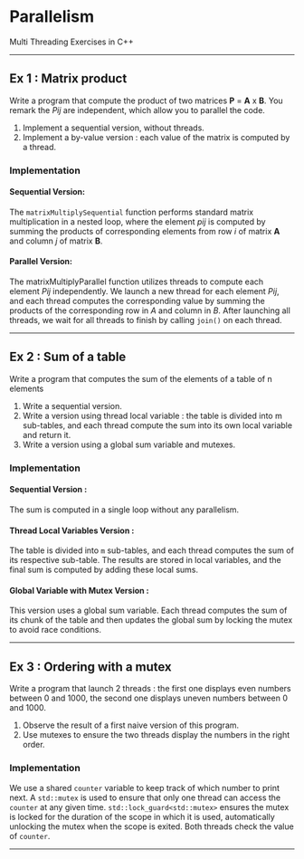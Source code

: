 # Parallelism
Multi Threading Exercises in C++

---

## Ex 1 : Matrix product
Write a program that compute the product of two matrices **P** = **A** x **B**. You remark the *Pij* are independent, which allow you to parallel the code.
1. Implement a sequential version, without threads.
2. Implement a by-value version : each value of the matrix is computed by a thread.
### Implementation
#### Sequential Version:
The ```matrixMultiplySequential``` function performs standard matrix multiplication in a nested loop, where the element
*pij* is computed by summing the products of corresponding elements from row *i* of matrix **A** and column *j* of matrix **B**.

#### Parallel Version:
The matrixMultiplyParallel function utilizes threads to compute each element *Pij* independently.
We launch a new thread for each element *Pij*, and each thread computes the corresponding value by summing the products of the corresponding row in *A* and column in *B*.
After launching all threads, we wait for all threads to finish by calling ```join()``` on each thread.

---

## Ex 2 : Sum of a table
Write a program that computes the sum of the elements of a table of n elements
1. Write a sequential version.
2. Write a version using thread local variable : the table is divided into m sub-tables, and each thread compute the sum into its own local variable and return it.
3. Write a version using a global sum variable and mutexes.
### Implementation

#### Sequential Version : 
The sum is computed in a single loop without any parallelism.

#### Thread Local Variables Version : 
The table is divided into ```m``` sub-tables, and each thread computes the sum of its respective sub-table. 
The results are stored in local variables, and the final sum is computed by adding these local sums.

#### Global Variable with Mutex Version : 
This version uses a global sum variable. 
Each thread computes the sum of its chunk of the table and then updates the global sum by locking the mutex to avoid race conditions.

---

## Ex 3 : Ordering with a mutex
Write a program that launch 2 threads : the first one displays even numbers between 0 and 1000, the second one displays uneven numbers between 0 and 1000.
1. Observe the result of a first naive version of this program.
2. Use mutexes to ensure the two threads display the numbers in the right order.
### Implementation

We use a shared ```counter``` variable to keep track of which number to print next.
A ```std::mutex``` is used to ensure that only one thread can access the ```counter``` at any given time.
```std::lock_guard<std::mutex>``` ensures the mutex is locked for the duration of the scope in which it is used, automatically unlocking the mutex when the scope is exited.
Both threads check the value of ```counter```. 

---
